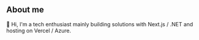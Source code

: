 ## About me

👋 Hi, I'm a tech enthusiast mainly building solutions with Next.js / .NET and hosting on Vercel / Azure.

